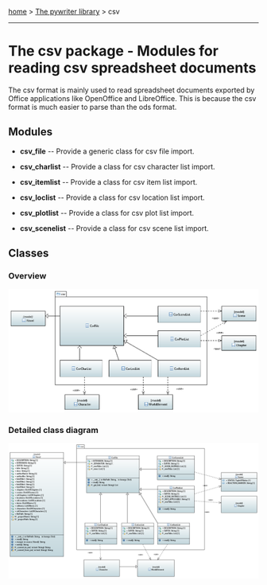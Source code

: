 [home](../index) > [The pywriter library](index) > csv

---

# The csv package - Modules for reading csv spreadsheet documents

The csv format is mainly used to read spreadsheet documents exported by Office 
applications like OpenOffice and LibreOffice. This is because the csv format 
is much easier to parse than the ods format.

## Modules
 
- **csv_file** -- Provide a generic class for csv file import.

- **csv_charlist** -- Provide a class for csv character list import. 

- **csv_itemlist** -- Provide a class for csv item list import.

- **csv_loclist** -- Provide a class for csv location list import.

- **csv_plotlist** -- Provide a class for csv plot list import.

- **csv_scenelist** -- Provide a class for csv scene list import.

## Classes

### Overview

![csv package class diagram](img/csv_package_class_diagram.png)

### Detailed class diagram

![csv package ditailed class diagram](img/csv_package_detailed_class_diagram.png)
